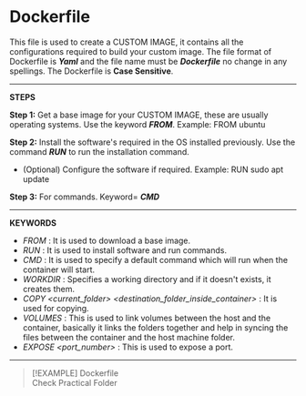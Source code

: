 # Dockerfile

This file is used to create a CUSTOM IMAGE, it contains all the configurations required to build your custom image.
The file format of Dockerfile is ***Yaml*** and the file name must be ***Dockerfile*** no change in any spellings.
The Dockerfile is **Case Sensitive**.
***
**STEPS**

**Step 1:** Get a base image for your CUSTOM IMAGE, these are usually operating systems. Use the keyword ***FROM***.
Example: FROM ubuntu

**Step 2:** Install the software's required in the OS installed previously.
Use the command ***RUN*** to run the installation command.
- (Optional) Configure the software if required.
Example: RUN sudo apt update

**Step 3:** For commands. Keyword= ***CMD*** 
***
**KEYWORDS**
- *FROM* : It is used to download a base image.
- *RUN* : It is used to install software and run commands.
- *CMD* : It is used to specify a default command which will run when the container will start.
- *WORKDIR* : Specifies a working directory and if it doesn't exists, it creates them.
- *COPY <current_folder> <destination_folder_inside_container>* : It is used for copying.
- *VOLUMES* : This is used to link volumes between the host and the container, basically it links the folders together and help in syncing the files between the container and the host machine folder.
- *EXPOSE <port_number>* : This is used to expose a port.


***
> [!EXAMPLE] Dockerfile  
> Check Practical Folder

